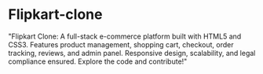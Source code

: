 # Flipkart-clone
"Flipkart Clone: A full-stack e-commerce platform built with HTML5 and CSS3. Features product management, shopping cart, checkout, order tracking, reviews, and admin panel. Responsive design, scalability, and legal compliance ensured. Explore the code and contribute!"
